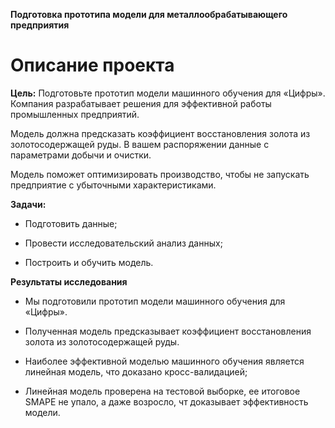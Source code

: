 **Подготовка прототипа модели для металлообрабатывающего предприятия**

# Описание проекта


**Цель:** Подготовьте прототип модели машинного обучения для «Цифры». Компания разрабатывает решения для эффективной работы промышленных предприятий.

Модель должна предсказать коэффициент восстановления золота из золотосодержащей руды. В вашем распоряжении данные с параметрами добычи и очистки.

Модель поможет оптимизировать производство, чтобы не запускать предприятие с убыточными характеристиками.


**Задачи:**

- Подготовить данные;

- Провести исследовательский анализ данных;

- Построить и обучить модель.



**Результаты исследования**

- Мы подготовили прототип модели машинного обучения для «Цифры».

- Полученная модель предсказывает коэффициент восстановления золота из золотосодержащей руды.

- Наиболее эффективной моделью машинного обучения является линейная модель, что доказано кросс-валидацией;

- Линейная модель проверена на тестовой выборке, ее итоговое SMAPE не упало, а даже возросло, чт доказывает эффективность модели.
